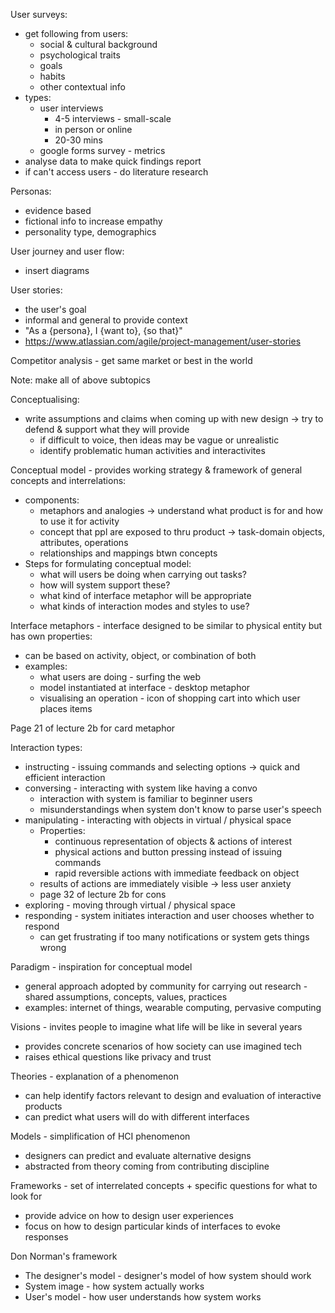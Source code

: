 User surveys:
- get following from users:
	- social & cultural background
	- psychological traits
	- goals
	- habits
	- other contextual info
- types:
	- user interviews
		- 4-5 interviews - small-scale
		- in person or online
		- 20-30 mins
	- google forms survey - metrics
- analyse data to make quick findings report
- if can't access users - do literature research

Personas:
- evidence based
- fictional info to increase empathy
- personality type, demographics

User journey and user flow:
- insert diagrams

User stories:
- the user's goal
- informal and general to provide context
- "As a {persona}, I {want to}, {so that}"
- https://www.atlassian.com/agile/project-management/user-stories

Competitor analysis - get same market or best in the world

Note: make all of above subtopics

Conceptualising:
- write assumptions and claims when coming up with new design -> try to defend & support what they will provide
	- if difficult to voice, then ideas may be vague or unrealistic
	- identify problematic human activities and interactivites

Conceptual model - provides working strategy & framework of general concepts and interrelations:
- components:
	- metaphors and analogies -> understand what product is for and how to use it for activity
	- concept that ppl are exposed to thru product -> task-domain objects, attributes, operations
	- relationships and mappings btwn concepts
- Steps for formulating conceptual model:
	- what will users be doing when carrying out tasks?
	- how will system support these?
	- what kind of interface metaphor will be appropriate
	- what kinds of interaction modes and styles to use?

Interface metaphors - interface designed to be similar to physical entity but has own properties:
- can be based on activity, object, or combination of both
- examples:
	- what users are doing - surfing the web
	- model instantiated at interface - desktop metaphor
	- visualising an operation - icon of shopping cart into which user places items

Page 21 of lecture 2b for card metaphor

Interaction types:
- instructing - issuing commands and selecting options -> quick and efficient interaction
- conversing - interacting with system like having a convo
	- interaction with system is familiar to beginner users
	- misunderstandings when system don't know to parse user's speech
- manipulating - interacting with objects in virtual / physical space 
	- Properties:
		- continuous representation of objects & actions of interest
		- physical actions and button pressing instead of issuing commands
		- rapid reversible actions with immediate feedback on object
	- results of actions are immediately visible -> less user anxiety
	- page 32 of lecture 2b for cons
- exploring - moving through virtual / physical space
- responding - system initiates interaction and user chooses whether to respond
	- can get frustrating if too many notifications or system gets things wrong

Paradigm - inspiration for conceptual model
- general approach adopted by community for carrying out research - shared assumptions, concepts, values, practices
- examples: internet of things, wearable computing, pervasive computing

Visions - invites people to imagine what life will be like in several years
- provides concrete scenarios of how society can use imagined tech
- raises ethical questions like privacy and trust

Theories - explanation of a phenomenon
- can help identify factors relevant to design and evaluation of interactive products
- can predict what users will do with different interfaces

Models - simplification of HCI phenomenon
- designers can predict and evaluate alternative designs
- abstracted from theory coming from contributing discipline

Frameworks - set of interrelated concepts + specific questions for what to look for
- provide advice on how to design user experiences
- focus on how to design particular kinds of interfaces to evoke responses

Don Norman's framework
- The designer's model - designer's model of how system should work
- System image - how system actually works
- User's model - how user understands how system works